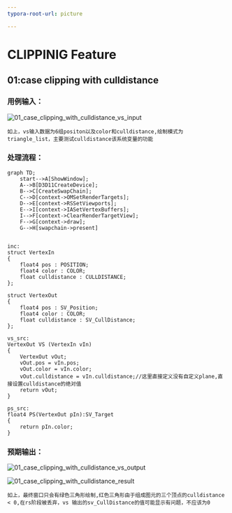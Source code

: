 ```yaml
---
typora-root-url: picture

---
```


# CLIPPINIG Feature

## 01:case clipping with culldistance

### 用例输入：

![01_case_clipping_with_culldistance_vs_input](/01_case_clipping_with_culldistance_vs_input.png)

```
如上，vs输入数据为6组positon以及color和culldistance,绘制模式为triangle_list，主要测试culldistance该系统变量的功能
```



### 处理流程：

```mermaid
graph TD;
	start-->A[ShowWindow];
	A-->B[D3D11CreateDevice];
	B-->C[CreateSwapChain];
	C-->D[context->OMSetRenderTargets];
	D-->E[context->RSSetViewports];
	E-->I[context->IASetVertexBuffers];
	I-->F[context->ClearRenderTargetView];
	F-->G[context->draw];
	G-->H[swapchain->present]
	
```



```hlsl
inc:
struct VertexIn
{
    float4 pos : POSITION;
    float4 color : COLOR;
    float culldistance : CULLDISTANCE;
};

struct VertexOut
{
    float4 pos : SV_Position;
    float4 color : COLOR;
    float culldistance : SV_CullDistance;
};
```

```hlsl
vs_src:
VertexOut VS (VertexIn vIn)
{
    VertexOut vOut;
    vOut.pos = vIn.pos;
    vOut.color = vIn.color;
    vOut.culldistance = vIn.culldistance;//这里直接定义没有自定义plane,直接设置culldistance的绝对值
    return vOut;
}
```

```hlsl
ps_src:
float4 PS(VertexOut pIn):SV_Target
{ 
    return pIn.color;
}
```



### 预期输出：

![01_case_clipping_with_culldistance_vs_output](/01_case_clipping_with_culldistance_vs_output.png)



![01_case_clipping_with_culldistance_result](/01_case_clipping_with_culldistance_result.png)



```
如上，最终窗口只会有绿色三角形绘制,红色三角形由于组成图元的三个顶点的culldistance < 0,在rs阶段被丢弃，vs 输出的sv_CullDistance的值可能显示有问题，不应该为0
```

